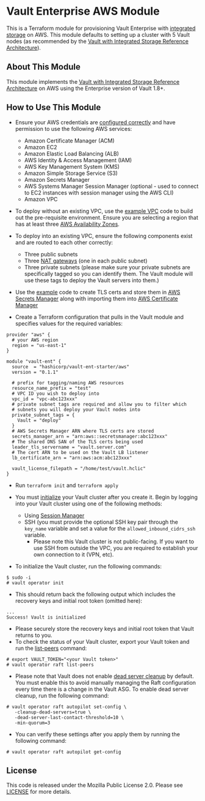 # Vault Enterprise AWS Module

This is a Terraform module for provisioning Vault Enterprise with [integrated
storage](https://www.vaultproject.io/docs/concepts/integrated-storage) on AWS.
This module defaults to setting up a cluster with 5 Vault nodes (as recommended
by the [Vault with Integrated Storage Reference
Architecture](https://learn.hashicorp.com/vault/operations/raft-reference-architecture)).

## About This Module
This module implements the [Vault with Integrated Storage Reference
Architecture](https://learn.hashicorp.com/vault/operations/raft-reference-architecture#node)
on AWS using the Enterprise version of Vault 1.8+.

## How to Use This Module

- Ensure your AWS credentials are [configured
  correctly](https://docs.aws.amazon.com/cli/latest/userguide/cli-configure-files.html)
  and have permission to use the following AWS services:
    - Amazon Certificate Manager (ACM)
    - Amazon EC2
    - Amazon Elastic Load Balancing (ALB)
    - AWS Identity & Access Management (IAM)
    - AWS Key Management System (KMS)
    - Amazon Simple Storage Service (S3)
    - Amazon Secrets Manager
    - AWS Systems Manager Session Manager (optional - used to connect to EC2
      instances with session manager using the AWS CLI)
    - Amazon VPC

- To deploy without an existing VPC, use the [example
  VPC](https://github.com/hashicorp/terraform-aws-vault-ent-starter/tree/main/examples/aws-vpc)
  code to build out the pre-requisite environment. Ensure you are selecting a
  region that has at least three [AWS Availability
  Zones](https://docs.aws.amazon.com/AWSEC2/latest/UserGuide/using-regions-availability-zones.html#concepts-availability-zones).

- To deploy into an existing VPC, ensure the following components exist and are
  routed to each other correctly:
  - Three public subnets
  - Three [NAT
    gateways](https://docs.aws.amazon.com/vpc/latest/userguide/vpc-nat-gateway.html) (one in each public subnet)
  - Three private subnets (please make sure your private subnets are
    specifically tagged so you can identify them. The Vault module will use
    these tags to deploy the Vault servers into them.)

- Use the
  [example](https://github.com/hashicorp/terraform-aws-vault-ent-starter/tree/main/examples/aws-secrets-manager-acm)
  code to create TLS certs and store them in [AWS Secrets
  Manager](https://aws.amazon.com/secrets-manager/) along with importing them
  into [AWS Certificate Manager](https://aws.amazon.com/certificate-manager/)

- Create a Terraform configuration that pulls in the Vault module and specifies
  values for the required variables:

```hcl
provider "aws" {
  # your AWS region
  region = "us-east-1"
}

module "vault-ent" {
  source  = "hashicorp/vault-ent-starter/aws"
  version = "0.1.1"

  # prefix for tagging/naming AWS resources
  resource_name_prefix = "test"
  # VPC ID you wish to deploy into
  vpc_id = "vpc-abc123xxx"
  # private subnet tags are required and allow you to filter which
  # subnets you will deploy your Vault nodes into
  private_subnet_tags = {
    Vault = "deploy"
  }
  # AWS Secrets Manager ARN where TLS certs are stored
  secrets_manager_arn = "arn:aws::secretsmanager:abc123xxx"
  # The shared DNS SAN of the TLS certs being used
  leader_tls_servername = "vault.server.com"
  # The cert ARN to be used on the Vault LB listener
  lb_certificate_arn = "arn:aws:acm:abc123xxx"

  vault_license_filepath = "/home/test/vault.hclic"
}
```

  - Run `terraform init` and `terraform apply`

  - You must
    [initialize](https://www.vaultproject.io/docs/commands/operator/init#operator-init)
    your Vault cluster after you create it. Begin by logging into your Vault
    cluster using one of the following methods:
      - Using [Session
        Manager](https://docs.aws.amazon.com/AWSEC2/latest/UserGuide/session-manager.html)
      - SSH (you must provide the optional SSH key pair through the `key_name`
        variable and set a value for the `allowed_inbound_cidrs_ssh` variable.
          - Please note this Vault cluster is not public-facing. If you want to
            use SSH from outside the VPC, you are required to establish your own
            connection to it (VPN, etc).

  - To initialize the Vault cluster, run the following commands:

```
$ sudo -i
# vault operator init
```

  - This should return back the following output which includes the recovery
    keys and initial root token (omitted here):

```
...
Success! Vault is initialized
```

  - Please securely store the recovery keys and initial root token that Vault
    returns to you.
  - To check the status of your Vault cluster, export your Vault token and run
    the
    [list-peers](https://www.vaultproject.io/docs/commands/operator/raft#list-peers)
    command:

```
# export VAULT_TOKEN="<your Vault token>"
# vault operator raft list-peers
```

- Please note that Vault does not enable [dead server
  cleanup](https://www.vaultproject.io/docs/concepts/integrated-storage/autopilot#dead-server-cleanup)
  by default. You must enable this to avoid manually managing the Raft
  configuration every time there is a change in the Vault ASG. To enable dead
  server cleanup, run the following command:

 ```
# vault operator raft autopilot set-config \
    -cleanup-dead-servers=true \
    -dead-server-last-contact-threshold=10 \
    -min-quorum=3
 ```

- You can verify these settings after you apply them by running the following command:

```
# vault operator raft autopilot get-config
```

## License

This code is released under the Mozilla Public License 2.0. Please see
[LICENSE](https://github.com/hashicorp/terraform-aws-vault-ent-starter/blob/main/LICENSE)
for more details.

